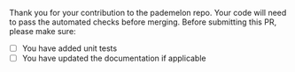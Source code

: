 Thank you for your contribution to the pademelon repo. 
Your code will need to pass the automated checks before merging.
Before submitting this PR, please make sure:

- [ ] You have added unit tests
- [ ] You have updated the documentation if applicable
